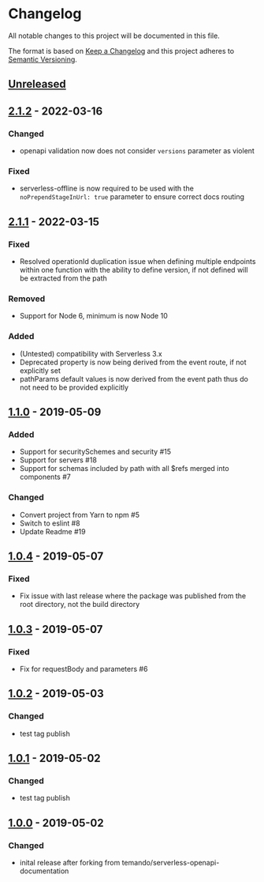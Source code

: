 # Changelog

All notable changes to this project will be documented in this file.

The format is based on [Keep a Changelog](http://keepachangelog.com/en/1.0.0/)
and this project adheres to [Semantic Versioning](http://semver.org/spec/v2.0.0.html).

## [Unreleased]

## [2.1.2] - 2022-03-16
### Changed
- openapi validation now does not consider `versions` parameter as violent
### Fixed
- serverless-offline is now required to be used with the `noPrependStageInUrl: true` parameter to ensure correct docs routing

## [2.1.1] - 2022-03-15
### Fixed
- Resolved operationId duplication issue when defining multiple endpoints within one function with the ability to define version, if not defined will be extracted from the path
### Removed
- Support for Node 6, minimum  is now Node 10
### Added
- (Untested) compatibility with Serverless 3.x
- Deprecated property is now being derived from the event route, if not explicitly set
- pathParams default values is now derived from the event path thus do not need to be provided explicitly

## [1.1.0] - 2019-05-09
### Added
- Support for securitySchemes and security #15
- Support for servers #18
- Support for schemas included by path with all $refs merged into components #7
### Changed
- Convert project from Yarn to npm #5
- Switch to eslint #8
- Update Readme #19

## [1.0.4] - 2019-05-07
### Fixed
- Fix issue with last release where the package was published from the root directory, not the build directory

## [1.0.3] - 2019-05-07
### Fixed
- Fix for requestBody and parameters #6

## [1.0.2] - 2019-05-03
### Changed
- test tag publish

## [1.0.1] - 2019-05-02
### Changed
- test tag publish

## [1.0.0] - 2019-05-02
### Changed
- inital release after forking from temando/serverless-openapi-documentation


[Unreleased]: https://github.com/jakubzzak/serverless-openapi-documentation/compare/v2.1.2...HEAD
[2.1.2]: https://github.com/jakubzzak/serverless-openapi-documentation/compare/v2.1.1...v2.1.2
[2.1.1]: https://github.com/jakubzzak/serverless-openapi-documentation/compare/v1.1.0...v2.1.1
[1.1.0]: https://github.com/conqa/serverless-openapi-documentation/compare/v1.0.4...v1.1.0
[1.0.4]: https://github.com/conqa/serverless-openapi-documentation/compare/v1.0.3...v1.0.4
[1.0.3]: https://github.com/conqa/serverless-openapi-documentation/compare/v1.0.2...v1.0.3
[1.0.2]: https://github.com/conqa/serverless-openapi-documentation/compare/v1.0.1...v1.0.2
[1.0.1]: https://github.com/conqa/serverless-openapi-documentation/compare/v1.0.0...v1.0.1
[1.0.0]: https://github.com/conqa/serverless-openapi-documentation/tree/v1.0.0
